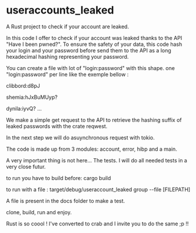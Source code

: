 # useraccounts_leaked
A Rust project to check if your account are leaked.

In this code I offer to check if your account was leaked thanks to the API  "Have I been pwned?". To ensure the safety of your data, this code hash your login and your password before send them to the API as a long hexadecimal hashing representing your password. 

You can create a file with lot of "login:password" with this shape. one "login:password" per line like the exemple bellow :

clibbord:d8pJ

shemia:hJxBuMUyp?

dynila:iyvQ?
...

We make a simple  get request to the API to retrieve the hashing suffix of  leaked passwords  with the crate reqwest. 

In the next step we will do asuynchronous request with tokio. 

The code is made up from 3 modules: account, error, hibp and a main.

A very important thing is not here... The tests. I will do all needed tests in a very close futur.

to run you have to build before: cargo build

to run with a file : target/debug/useraccount_leaked group --file [FILEPATH]

A file is present in the docs folder to make a test.

clone, build, run and enjoy. 

Rust is so coool ! I've converted to crab and I invite you to do the same ;p !!
